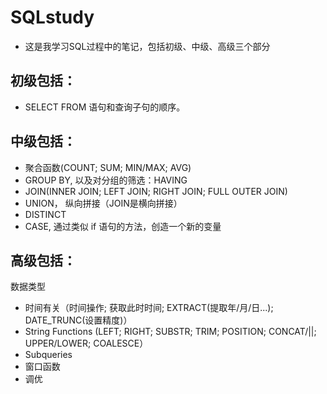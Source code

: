 # SQLstudy<br />

* 这是我学习SQL过程中的笔记，包括初级、中级、高级三个部分<br />
## 初级包括：<br />
* SELECT FROM 语句和查询子句的顺序。<br />
## 中级包括：<br />
* 聚合函数(COUNT; SUM; MIN/MAX; AVG)<br />
* GROUP BY, 以及对分组的筛选：HAVING<br />
* JOIN(INNER JOIN; LEFT JOIN; RIGHT JOIN; FULL OUTER JOIN)<br />
* UNION， 纵向拼接（JOIN是横向拼接）<br />
* DISTINCT<br />
* CASE, 通过类似 if 语句的方法，创造一个新的变量<br />
## 高级包括：<br />
数据类型<br />
* 时间有关（时间操作; 获取此时时间;  EXTRACT(提取年/月/日...);  DATE_TRUNC(设置精度)）<br />
* String Functions (LEFT; RIGHT; SUBSTR; TRIM; POSITION; CONCAT/||; UPPER/LOWER; COALESCE）<br />
* Subqueries<br />
* 窗口函数<br />
* 调优<br />
